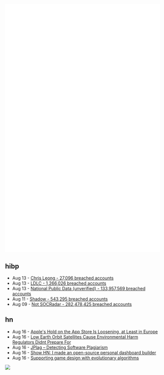 ![Metrics](https://raw.githubusercontent.com/phixion/phixion/master/metrics.svg)

## hibp

<!--
for https://github.com/phixion/phixion/blob/main/.github/workflows/feeds.yml
-->
<!--START_SECTION:haveibeenpwnd-->
- Aug 13 - [Chris Leong - 27,096 breached accounts](https://haveibeenpwned.com/PwnedWebsites#ChrisLeong)
- Aug 13 - [LDLC - 1,266,026 breached accounts](https://haveibeenpwned.com/PwnedWebsites#LDLC)
- Aug 13 - [National Public Data (unverified) - 133,957,569 breached accounts](https://haveibeenpwned.com/PwnedWebsites#NationalPublicData)
- Aug 11 - [Shadow - 543,295 breached accounts](https://haveibeenpwned.com/PwnedWebsites#Shadow)
- Aug 09 - [Not SOCRadar - 282,478,425 breached accounts](https://haveibeenpwned.com/PwnedWebsites#NotSOCRadar)
<!--END_SECTION:haveibeenpwnd-->

## hn

<!--
for https://github.com/phixion/phixion/blob/main/.github/workflows/feeds.yml
-->
<!--START_SECTION:hn-->
- Aug 16 - [Apple's Hold on the App Store Is Loosening, at Least in Europe](https://www.wsj.com/tech/epic-games-apple-app-store-europe-44ceda50)
- Aug 16 - [Low Earth Orbit Satellites Cause Environmental Harm Regulators Didnt Prepare For](https://www.techdirt.com/2024/08/16/report-low-earth-orbit-leo-satellite-systems-like-starlink-cause-environmental-harm-regulators-didnt-prepare-for/)
- Aug 16 - [JPlag – Detecting Software Plagiarism](https://github.com/jplag/JPlag)
- Aug 16 - [Show HN: I made an open-source personal dashboard builder](https://github.com/tryglow/glow)
- Aug 16 - [Supporting game design with evolutionary algorithms](https://www.gamedeveloper.com/design/supporting-game-design-with-evolutionary-algorithms)
<!--END_SECTION:hn-->

<!--
for https://yhype.me
-->
![](https://hit.yhype.me/github/profile?user_id=13013670)

